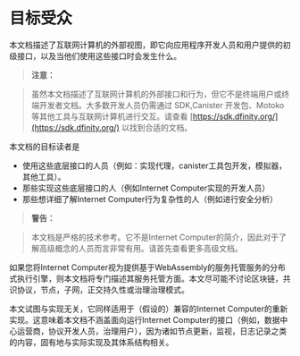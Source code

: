 # 目标受众

本文档描述了互联网计算机的外部视图，即它向应用程序开发人员和用户提供的初级接口，以及当他们使用这些接口时会发生什么。

> **注意：**

> 虽然本文档描述了互联网计算机的外部接口和行为，但它不是终端用户或终端开发者文档。大多数开发人员仍需通过 SDK,Canister 开发包、Motoko 等其他工具与互联网计算机进行交互。请查看 [https://sdk.dfinity.org/](https://sdk.dfinity.org/) 以找到合适的文档。

本文档的目标读者是

* 使用这些底层接口的人员（例如：实现代理，canister工具包开发，模拟器，其他工具）。
* 那些实现这些底层接口的人（例如Internet Computer实现的开发人员）
* 那些想详细了解Internet Computer行为复杂性的人（例如进行安全分析）

> **警告：**

> 本文档是严格的技术参考。它不是Internet Computer的简介，因此对于了解高级概念的人员而言非常有用。请首先查看更多高级文档。

如果您将Internet Computer视为提供基于WebAssembly的服务托管服务的分布式执行引擎，则本文档将专门描述其服务托管方面。本文尽可能不讨论区块链，共识协议，节点，子网，正交持久性或治理治理模式。

本文试图与实现无关，它同样适用于（假设的）兼容的Internet Computer的重新实现。这意味着本文档不涵盖面向运行Internet Computer的接口（例如，数据中心运营商，协议开发人员，治理用户），因为诸如节点更新，监视，日志记录之类的内容，固有地与实际实现及其体系结构相关。

